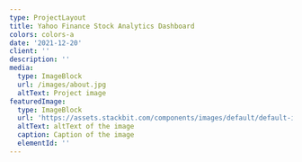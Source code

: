 ```yaml
---
type: ProjectLayout
title: Yahoo Finance Stock Analytics Dashboard
colors: colors-a
date: '2021-12-20'
client: ''
description: ''
media:
  type: ImageBlock
  url: /images/about.jpg
  altText: Project image
featuredImage:
  type: ImageBlock
  url: 'https://assets.stackbit.com/components/images/default/default-image.png'
  altText: altText of the image
  caption: Caption of the image
  elementId: ''
---
```

